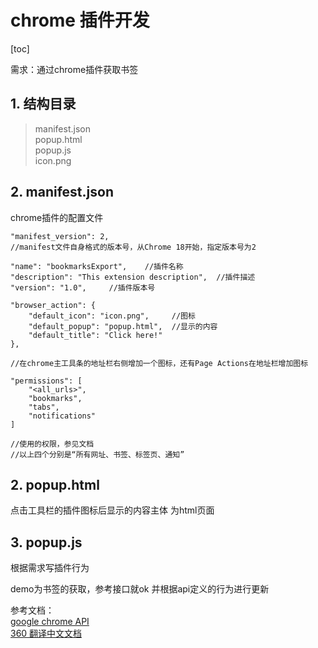 # chrome 插件开发

[toc]

需求：通过chrome插件获取书签
## 1. 结构目录
> manifest.json  
popup.html  
popup.js  
icon.png

## 2. manifest.json
chrome插件的配置文件
```
"manifest_version": 2,
//manifest文件自身格式的版本号，从Chrome 18开始，指定版本号为2
```
```
"name": "bookmarksExport",    //插件名称
"description": "This extension description",  //插件描述 
"version": "1.0",     //插件版本号
```

```
"browser_action": {
    "default_icon": "icon.png",     //图标
    "default_popup": "popup.html",  //显示的内容
    "default_title": "Click here!"
},

//在chrome主工具条的地址栏右侧增加一个图标，还有Page Actions在地址栏增加图标
```
```
"permissions": [
    "<all_urls>", 
    "bookmarks",
    "tabs",
    "notifications"
]

//使用的权限，参见文档
//以上四个分别是“所有网址、书签、标签页、通知”
```

## 2. popup.html
点击工具栏的插件图标后显示的内容主体
为html页面

## 3. popup.js
根据需求写插件行为

demo为书签的获取，参考接口就ok
并根据api定义的行为进行更新


参考文档：  
[google chrome API](https://developer.chrome.com/extensions/api_index)  
[360 翻译中文文档](http://open.chrome.360.cn/extension_dev/overview.html)

